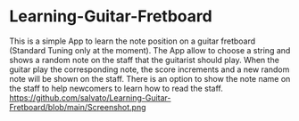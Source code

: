 # Learning-Guitar-Fretboard
This is a simple App to learn the note position on a guitar fretboard (Standard Tuning only at the moment).
The App allow to choose a string and shows a random note on the staff that the guitarist should play.
When the guitar play the corresponding note, the score increments and a new random note will be shown on the staff.
There is an option to show the note name on the staff to help newcomers to learn how to read the staff.
https://github.com/salvato/Learning-Guitar-Fretboard/blob/main/Screenshot.png
